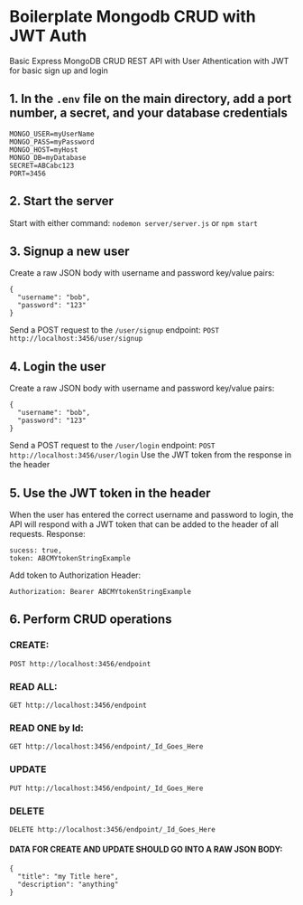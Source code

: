 # Boilerplate Mongodb CRUD with JWT Auth
Basic Express MongoDB CRUD REST API with User Athentication with JWT for basic sign up and login

## 1. In the `.env` file on the main directory, add a port number, a secret, and your database credentials
```
MONGO_USER=myUserName
MONGO_PASS=myPassword
MONGO_HOST=myHost
MONGO_DB=myDatabase
SECRET=ABCabc123
PORT=3456
```
## 2. Start the server
Start with either command:
 ```nodemon server/server.js```
 or
 ```npm start```
## 3. Signup a new user
Create a raw JSON body with username and password key/value pairs:
```
{
  "username": "bob",
  "password": "123"
}
```
Send a POST request to the `/user/signup` endpoint:
```POST http://localhost:3456/user/signup```
## 4. Login the user
Create a raw JSON body with username and password key/value pairs:
```
{
  "username": "bob",
  "password": "123"
}
```
Send a POST request to the `/user/login` endpoint:
```POST http://localhost:3456/user/login```
Use the JWT token from the response in the header

## 5. Use the JWT token in the header
When the user has entered the correct username and password to login, the API will respond with a JWT token that can be added to the header of all requests.
Response:
```
sucess: true,
token: ABCMYtokenStringExample
```
Add token to Authorization Header:
```
Authorization: Bearer ABCMYtokenStringExample
```
## 6. Perform CRUD operations
### CREATE:

 ```POST http://localhost:3456/endpoint```
 
### READ ALL:

 ```GET http://localhost:3456/endpoint```
 
### READ ONE by Id:

 ```GET http://localhost:3456/endpoint/_Id_Goes_Here```
### UPDATE
 ```PUT http://localhost:3456/endpoint/_Id_Goes_Here```
### DELETE
 ```DELETE http://localhost:3456/endpoint/_Id_Goes_Here```

#### DATA FOR CREATE AND UPDATE SHOULD GO INTO A RAW JSON BODY:
```
{
  "title": "my Title here",
  "description": "anything"
}
```
